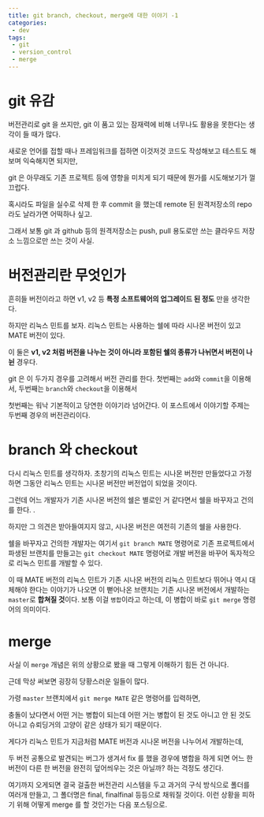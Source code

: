 ```yaml
---
title: git branch, checkout, merge에 대한 이야기 -1
categories:
 - dev
tags:
 - git
 - version_control
 - merge
---
```


# git 유감

버전관리로 git 을 쓰지만, git 이 품고 있는 잠재력에 비해 너무나도 활용을 못한다는 생각이 들 때가 많다.

새로운 언어를 접할 때나 프레임워크를 접하면 이것저것 코드도 작성해보고 테스트도 해보며 익숙해지면 되지만,

git 은 아무래도 기존 프로젝트 등에 영향을 미치게 되기 때문에 뭔가를 시도해보기가 껄끄럽다.

혹시라도 파일을 실수로 삭제 한 후 commit 을 했는데 remote 된 원격저장소의 repo 라도 날라가면 어떡하나 싶고.

그래서 보통 git 과 github 등의 원격저장소는 push, pull 용도로만 쓰는 클라우드 저장소 느낌으로만 쓰는 것이 사실.

# 버전관리란 무엇인가

흔히들 버전이라고 하면 v1, v2 등 **특정 소프트웨어의 업그레이드 된 정도** 만을 생각한다.

하지만 리눅스 민트를 보자. 리눅스 민트는 사용하는 쉘에 따라 시나몬 버전이 있고 MATE 버전이 있다.

이 둘은 **v1, v2 처럼 버전을 나누는 것이 아니라 포함된 쉘의 종류가 나뉘면서 버전이 나뉜** 경우다.

git 은 이 두가지 경우를 고려해서 버전 관리를 한다. 첫번째는 `add`와 `commit`을 이용해서, 두번째는 `branch`와 `checkout`을 이용해서

첫번째는 워낙 기본적이고 당연한 이야기라 넘어간다. 이 포스트에서 이야기할 주제는 두번째 경우의 버전관리이다.

# branch 와 checkout

다시 리눅스 민트를 생각하자. 초창기의 리눅스 민트는 시나몬 버전만 만들었다고 가정하면 그동안 리눅스 민트는 시나몬 버전만 버전업이 되었을 것이다.

그런데 어느 개발자가 기존 시나몬 버전의 쉘은 별로인 거 같다면서 쉘을 바꾸자고 건의를 한다. .

하지만 그 의견은 받아들여지지 않고, 시나몬 버전은 여전히 기존의 쉘을 사용한다.

쉘을 바꾸자고 건의한 개발자는 여기서 `git branch MATE` 명령어로 기존 프로젝트에서 파생된 브랜치를 만들고는 `git checkout MATE` 명령어로 개발 버전을 바꾸어 독자적으로 리눅스 민트를 개발할 수 있다.

이 때 MATE 버전의 리눅스 민트가 기존 시나몬 버전의 리눅스 민트보다 뛰어나 역시 대체해야 한다는 이야기가 나오면 이 뻗어나온 브랜치는 기존 시나몬 버전에서 개발하는 `master`로 **합쳐질 것**이다. 보통 이걸 `병합`이라고 하는데, 이 병합이 바로 `git merge` 명령어의 의미이다.

# merge

사실 이 `merge` 개념은 위의 상황으로 봤을 때 그렇게 이해하기 힘든 건 아니다.

근데 막상 써보면 굉장히 당황스러운 일들이 많다.

가령 `master` 브랜치에서 `git merge MATE` 같은 명령어를 입력하면,

충돌이 났다면서 어떤 거는 병합이 되는데 어떤 거는 병합이 된 것도 아니고 안 된 것도 아니고 슈뢰딩거의 고양이 같은 상태가 되기 때문이다.

게다가 리눅스 민트가 지금처럼 MATE 버전과 시나몬 버전을 나누어서 개발하는데,

두 버전 공통으로 발견되는 버그가 생겨서 fix 를 했을 경우에 병합을 하게 되면 어느 한 버전이 다른 한 버전을 완전히 덮어씌우는 것은 아닐까? 하는 걱정도 생긴다.

여기까지 오게되면 결국 걸출한 버전관리 시스템을 두고 과거의 구식 방식으로 폴더를 여러개 만들고, 그 폴더명은 final, finalfinal 등등으로 채워질 것이다. 이런 상황을 피하기 위해 어떻게 merge 를 할 것인가는 다음 포스팅으로.
